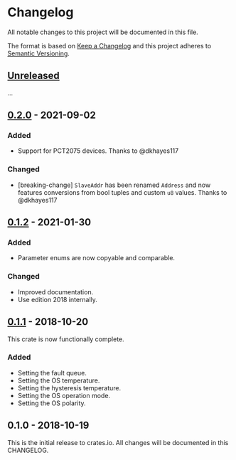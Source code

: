 # Changelog

All notable changes to this project will be documented in this file.

The format is based on [Keep a Changelog](http://keepachangelog.com/en/1.0.0/)
and this project adheres to [Semantic Versioning](http://semver.org/spec/v2.0.0.html).

## [Unreleased]

...

## [0.2.0] - 2021-09-02

### Added
- Support for PCT2075 devices. Thanks to @dkhayes117

### Changed
- [breaking-change] `SlaveAddr` has been renamed `Address` and now features conversions
  from bool tuples and custom `u8` values. Thanks to @dkhayes117

## [0.1.2] - 2021-01-30

### Added
- Parameter enums are now copyable and comparable.

### Changed
- Improved documentation.
- Use edition 2018 internally.

## [0.1.1] - 2018-10-20

This crate is now functionally complete.

### Added

- Setting the fault queue.
- Setting the OS temperature.
- Setting the hysteresis temperature.
- Setting the OS operation mode.
- Setting the OS polarity.

## 0.1.0 - 2018-10-19

This is the initial release to crates.io. All changes will be documented in
this CHANGELOG.

[Unreleased]: https://github.com/eldruin/lm75-rs/compare/v0.2.0...HEAD
[0.2.0]: https://github.com/eldruin/lm75-rs/compare/v0.1.2...v0.2.0
[0.1.2]: https://github.com/eldruin/lm75-rs/compare/v0.1.1...v0.1.2
[0.1.1]: https://github.com/eldruin/lm75-rs/compare/v0.1.0...v0.1.1
